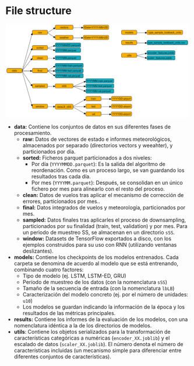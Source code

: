 # File structure

![](assets/D.Directorios.excalidraw.png)

- **data:** Contiene los conjuntos de datos en sus diferentes fases de procesamiento.
	- **raw:** Datos de vectores de estado e informes meteorológicos, almacenados por separado (directorios vectors y weeahter), y particionados por día. 
	- **sorted:** Ficheros parquet particionados a dos niveles:
		- Por día (`YYYYMMDD.parquet`): Es la salida del algoritmo de reordenación. Como es un proceso largo, se van guardando los resultados tras cada día.
		- Por mes (`YYYYMM.parquet`): Después, se consolidan en un único fichero por mes para alinearlo con el resto del proceso.
	- **clean:** Datos de vuelos tras aplicar el mecanismo de corrección de errores, particionados por mes.. 
	- **final:** Datos integrados de vuelos y meteorología, particionados por mes.
	- **sampled:** Datos finales tras aplicarles el proceso de downsampling, particionados por su finalidad (train, test, validation) y por mes. Para un periodo de muestreo SS, se almacenan en un directorio `sSS`.
	- **window:** Datasets de TensorFlow exportados a disco, con los ejemplos construidos para su uso con RNN (utilizando ventanas deslizantes).
- **models:** Contiene los checkpoints de los modelos entrenados. Cada carpeta se denomina de acuerdo al modelo que se está entrenando, combinando cuatro factores:
	- Tipo de modelo (ej. LSTM, LSTM-ED, GRU)
	- Período de muestreo de los datos (con la nomenclatura `sSS`)
	- Tamaño de la secuencia de entrada (con la nomenclatura `lbLB`)
	- Caracterización del modelo concreto (ej. por el número de unidades: `u10`)
	- Los modelos se guardan indicando la información de la época y los resultados de las métricas principales.
- **results:** Contiene los informes de la evaluación de los modelos, con una nomenclatura idéntica a la de los directorios de modelos.
- **utils**: Contiene los objetos serializados para la transformación de características categóricas a numéricas (`encoder_XX.joblib`) y el escalado de datos (`scaler_XX.joblib`). El número denota el número de características incluidas (un mecanismo simple para diferenciar entre diferentes conjuntos de características).
